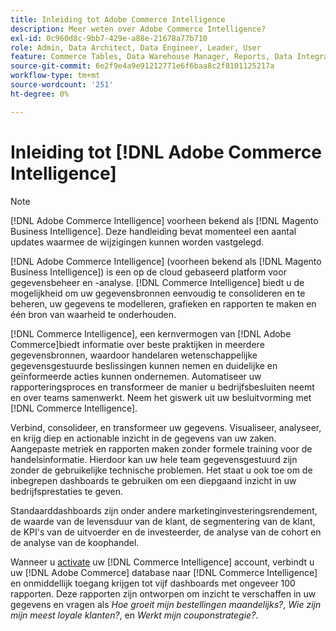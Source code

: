 ```yaml
---
title: Inleiding tot Adobe Commerce Intelligence
description: Meer weten over Adobe Commerce Intelligence?
exl-id: 0c960d8c-9bb7-429e-a88e-21678a77b710
role: Admin, Data Architect, Data Engineer, Leader, User
feature: Commerce Tables, Data Warehouse Manager, Reports, Data Integration
source-git-commit: 6e2f9e4a9e91212771e6f6baa8c2f8101125217a
workflow-type: tm+mt
source-wordcount: '251'
ht-degree: 0%

---
```



# Inleiding tot [!DNL Adobe Commerce Intelligence]

>[!NOTE]
>
>[!DNL Adobe Commerce Intelligence] voorheen bekend als [!DNL Magento Business Intelligence]. Deze handleiding bevat momenteel een aantal updates waarmee de wijzigingen kunnen worden vastgelegd.

[!DNL Adobe Commerce Intelligence] (voorheen bekend als [!DNL Magento Business Intelligence]) is een op de cloud gebaseerd platform voor gegevensbeheer en -analyse. [!DNL Commerce Intelligence] biedt u de mogelijkheid om uw gegevensbronnen eenvoudig te consolideren en te beheren, uw gegevens te modelleren, grafieken en rapporten te maken en één bron van waarheid te onderhouden.

[!DNL Commerce Intelligence], een kernvermogen van [!DNL Adobe Commerce]biedt informatie over beste praktijken in meerdere gegevensbronnen, waardoor handelaren wetenschappelijke gegevensgestuurde beslissingen kunnen nemen en duidelijke en geïnformeerde acties kunnen ondernemen. Automatiseer uw rapporteringsproces en transformeer de manier u bedrijfsbesluiten neemt en over teams samenwerkt. Neem het giswerk uit uw besluitvorming met [!DNL Commerce Intelligence].

Verbind, consolideer, en transformeer uw gegevens. Visualiseer, analyseer, en krijg diep en actionable inzicht in de gegevens van uw zaken. Aangepaste metriek en rapporten maken zonder formele training voor de handelsinformatie. Hierdoor kan uw hele team gegevensgestuurd zijn zonder de gebruikelijke technische problemen. Het staat u ook toe om de inbegrepen dashboards te gebruiken om een diepgaand inzicht in uw bedrijfsprestaties te geven.

Standaarddashboards zijn onder andere marketinginvesteringsrendement, de waarde van de levensduur van de klant, de segmentering van de klant, de KPI&#39;s van de uitvoerder en de investeerder, de analyse van de cohort en de analyse van de koophandel.

Wanneer u [activate](../getting-started/onpremise-activation.md) uw [!DNL Commerce Intelligence] account, verbindt u uw [!DNL Adobe Commerce] database naar [!DNL Commerce Intelligence] en onmiddellijk toegang krijgen tot vijf dashboards met ongeveer 100 rapporten. Deze rapporten zijn ontworpen om inzicht te verschaffen in uw gegevens en vragen als *Hoe groeit mijn bestellingen maandelijks?*, *Wie zijn mijn meest loyale klanten?*, en *Werkt mijn couponstrategie?*.
